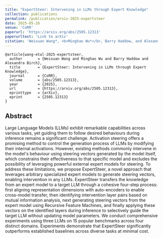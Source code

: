 ```yaml
---
title: "ExpertSteer: Intervening in LLMs through Expert Knowledge"
collection: publications
permalink: /publication/arxiv-2025-expertsteer
date: 2025-05-26
venue: 'CoRR'
paperurl: 'https://arxiv.org/abs/2505.12313'
paperurltext: 'Link to arXiv'
citation: 'Weixuan Wang*, <b>Minghao Wu*</b>, Barry Haddow, and Alexandra Birch. 2025. <a href="http://minghao-wu.github.io/files/papers/expertsteer_arxiv_2025.pdf"><u>ExpertSteer: Intervening in LLMs through Expert Knowledge</u></a>. In <i>CoRR</i>, abs/2505.12313.'
---
```


```
@article{wang-etal-2025-expertsteer,
  author       = {Weixuan Wang and Minghao Wu and Barry Haddow and Alexandra Birch},
  title        = {ExpertSteer: Intervening in LLMs through Expert Knowledge},
  journal      = {CoRR},
  volume       = {abs/2505.12313},
  year         = {2025},
  url          = {https://arxiv.org/abs/2505.12313},
  eprinttype   = {arXiv},
  eprint       = {2505.12313}
}
```

## Abstract
Large Language Models (LLMs) exhibit remarkable capabilities across various tasks, yet guiding them to follow desired behaviours during inference remains a significant challenge. Activation steering offers a promising method to control the generation process of LLMs by modifying their internal activations. However, existing methods commonly intervene in the model's behaviour using steering vectors generated by the model itself, which constrains their effectiveness to that specific model and excludes the possibility of leveraging powerful external expert models for steering. To address these limitations, we propose ExpertSteer, a novel approach that leverages arbitrary specialized expert models to generate steering vectors, enabling intervention in any LLMs. ExpertSteer transfers the knowledge from an expert model to a target LLM through a cohesive four-step process: first aligning representation dimensions with auto-encoders to enable cross-model transfer, then identifying intervention layer pairs based on mutual information analysis, next generating steering vectors from the expert model using Recursive Feature Machines, and finally applying these vectors on the identified layers during inference to selectively guide the target LLM without updating model parameters. We conduct comprehensive experiments using three LLMs on 15 popular benchmarks across four distinct domains. Experiments demonstrate that ExpertSteer significantly outperforms established baselines across diverse tasks at minimal cost.